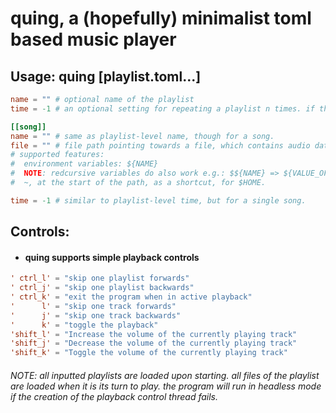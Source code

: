 # quing, a (hopefully) minimalist toml based music player

## Usage: quing [playlist.toml...]
```toml
name = "" # optional name of the playlist
time = -1 # an optional setting for repeating a playlist n times. if the number is below zero, it'll repeat infinitely

[[song]]
name = "" # same as playlist-level name, though for a song.
file = "" # file path pointing towards a file, which contains audio data.
# supported features:
#  environment variables: ${NAME}
#  NOTE: redcursive variables do also work e.g.: $${NAME} => ${VALUE_OF_NAME} => {VALUE_OF_VALUE_OF_NAME}
#  ~, at the start of the path, as a shortcut, for $HOME.

time = -1 # similar to playlist-level time, but for a single song.
```

## Controls:
- #### quing supports simple playback controls
```toml
' ctrl_l' = "skip one playlist forwards"
' ctrl_j' = "skip one playlist backwards"
' ctrl_k' = "exit the program when in active playback"
'      l' = "skip one track forwards"
'      j' = "skip one track backwards"
'      k' = "toggle the playback"
'shift_l' = "Increase the volume of the currently playing track"
'shift_j' = "Decrease the volume of the currently playing track"
'shift_k' = "Toggle the volume of the currently playing track"
```

###### NOTE: all inputted playlists are loaded upon starting. all files of the playlist are loaded when it is its turn to play. the program will run in headless mode if the creation of the playback control thread fails.
